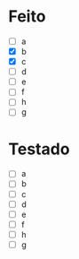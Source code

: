 # Feito

- [ ] a
- [x] b
- [x] c
- [ ] d
- [ ] e
- [ ] f
- [ ] h
- [ ] g

# Testado

- [ ] a
- [ ] b
- [ ] c
- [ ] d
- [ ] e
- [ ] f
- [ ] h
- [ ] g
